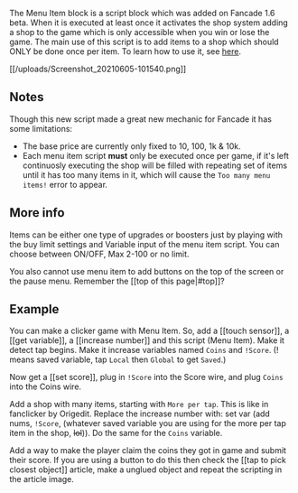 The Menu Item block is a script block which was added on Fancade 1.6 beta. When it is  executed at least once it activates the shop system adding a shop to the game which is only accessible when you win or lose the game. The main use of this script is to add items to a shop which should ONLY be done once per item. To learn how to use it, see [here](https://www.fancade.com/wiki/Script/How%20to%20use%20the%20shop%20system%3F.md).

[[/uploads/Screenshot_20210605-101540.png]]

## Notes
Though this new script made a great new mechanic for Fancade it has some limitations:
* The base price are currently only fixed to 10, 100, 1k & 10k.
* Each menu item script **must** only be executed once per game, if it's left continuosly executing the shop will be filled with repeating set of items until it has too many items in it, which will cause the `Too many menu items!` error to appear.

## More info
Items can be either one type of upgrades or boosters just by playing with the buy limit settings and Variable input of the menu item script. You can choose between ON/OFF, Max 2-100 or no limit.

You also cannot use menu item to add buttons on the top of the screen or the pause menu. Remember the [[top of this page|#top]]?
## Example
You can make a clicker game with Menu Item. So, add a [[touch sensor]], a [[get variable]], a [[increase number]] and this script (Menu Item). Make it detect tap begins. Make it increase variables named `Coins` and `!Score`. (! means saved variable, tap `Local` then `Global` to get `Saved`.)

Now get a [[set score]], plug in `!Score` into the Score wire, and plug `Coins` into the Coins wire.

Add a shop with many items, starting with `More per tap`. This is like in fanclicker by Origedit. Replace the increase number with: set var (add nums, `!Score`, (whatever saved variable you are using for the more per tap item in the shop, ~~lol~~)). Do the same for the `Coins` variable.

Add a way to make the player claim the coins they got in game and submit their score. If you are using a button to do this then check the [[tap to pick closest object]] article, make a unglued object and repeat the scripting in the article image.